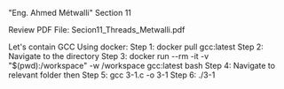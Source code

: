 "Eng. Ahmed Métwalli" Section 11

Review PDF File: Secion11_Threads_Metwalli.pdf

Let's contain GCC Using docker:
Step 1: docker pull gcc:latest
Step 2: Navigate to the directory 
Step 3: docker run --rm -it -v "$(pwd):/workspace" -w /workspace gcc:latest bash
Step 4: Navigate to relevant folder then 
Step 5: gcc 3-1.c -o 3-1
Step 6: ./3-1